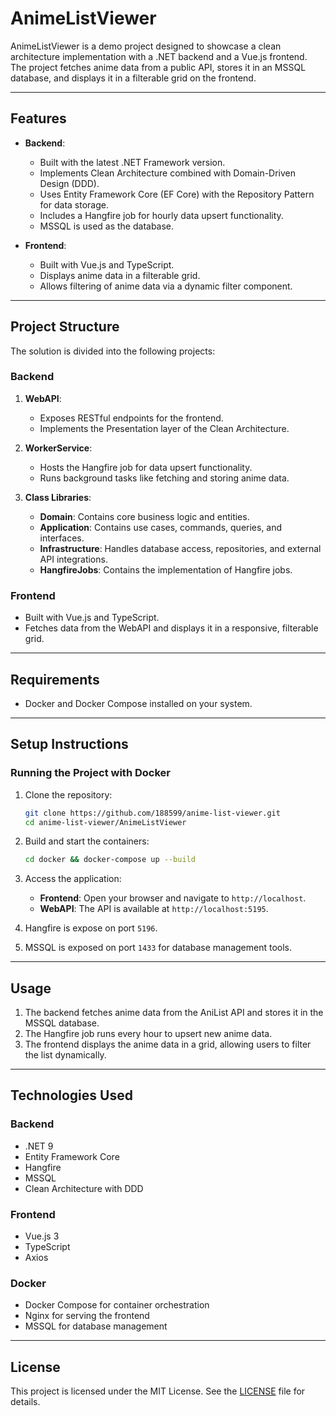 # AnimeListViewer

AnimeListViewer is a demo project designed to showcase a clean architecture implementation with a .NET backend and a Vue.js frontend. The project fetches anime data from a public API, stores it in an MSSQL database, and displays it in a filterable grid on the frontend.

---

## Features

- **Backend**:

  - Built with the latest .NET Framework version.
  - Implements Clean Architecture combined with Domain-Driven Design (DDD).
  - Uses Entity Framework Core (EF Core) with the Repository Pattern for data storage.
  - Includes a Hangfire job for hourly data upsert functionality.
  - MSSQL is used as the database.

- **Frontend**:
  - Built with Vue.js and TypeScript.
  - Displays anime data in a filterable grid.
  - Allows filtering of anime data via a dynamic filter component.

---

## Project Structure

The solution is divided into the following projects:

### Backend

1. **WebAPI**:

   - Exposes RESTful endpoints for the frontend.
   - Implements the Presentation layer of the Clean Architecture.

2. **WorkerService**:

   - Hosts the Hangfire job for data upsert functionality.
   - Runs background tasks like fetching and storing anime data.

3. **Class Libraries**:
   - **Domain**: Contains core business logic and entities.
   - **Application**: Contains use cases, commands, queries, and interfaces.
   - **Infrastructure**: Handles database access, repositories, and external API integrations.
   - **HangfireJobs**: Contains the implementation of Hangfire jobs.

### Frontend

- Built with Vue.js and TypeScript.
- Fetches data from the WebAPI and displays it in a responsive, filterable grid.

---

## Requirements

- Docker and Docker Compose installed on your system.

---

## Setup Instructions

### Running the Project with Docker

1. Clone the repository:

   ```bash
   git clone https://github.com/188599/anime-list-viewer.git
   cd anime-list-viewer/AnimeListViewer
   ```

2. Build and start the containers:

   ```bash
   cd docker && docker-compose up --build
   ```

3. Access the application:

   - **Frontend**: Open your browser and navigate to `http://localhost`.
   - **WebAPI**: The API is available at `http://localhost:5195`.

4. Hangfire is expose on port `5196`.

5. MSSQL is exposed on port `1433` for database management tools.

---

## Usage

1. The backend fetches anime data from the AniList API and stores it in the MSSQL database.
2. The Hangfire job runs every hour to upsert new anime data.
3. The frontend displays the anime data in a grid, allowing users to filter the list dynamically.

---

## Technologies Used

### Backend

- .NET 9
- Entity Framework Core
- Hangfire
- MSSQL
- Clean Architecture with DDD

### Frontend

- Vue.js 3
- TypeScript
- Axios

### Docker

- Docker Compose for container orchestration
- Nginx for serving the frontend
- MSSQL for database management

---

## License

This project is licensed under the MIT License. See the [LICENSE](LICENSE) file for details.

